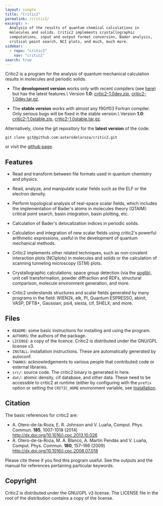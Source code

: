 ```yaml
---
layout: single
title: "Critic2"
permalink: /critic2/
excerpt: >-
  Analysis of the results of quantum chemical calculations in
  molecules and solids. Critic2 implements crystallographic
  computations, input and output format conversion, Bader analysis,
  critical point search, NCI plots, and much, much more.
sidebar:
  - repo: "critic2"
    nav: "critic2" 
search: true
---
```


Critic2 is a program for the analysis of quantum mechanical
calculation results in molecules and periodic solids.

* The **development version** works only with recent compilers (see
  [here](/critic2/installation/#whichcompilerswork)) but has the latest features.\\
  Version **1.0**: 
  [critic2-1.0dev.zip](https://github.com/aoterodelaroza/critic2/archive/1.0dev.zip),
  [critic2-1.0dev.tar.gz](https://github.com/aoterodelaroza/critic2/archive/1.0dev.tar.gz).

* The **stable version** works with almost any f90/f03 Fortran
  compiler. Only serious bugs will be fixed in the stable version.\\
  Version **1.0**: 
  [critic2-1.0stable.zip](https://github.com/aoterodelaroza/critic2/archive/1.0stable.zip),
  [critic2-1.0stable.tar.gz](https://github.com/aoterodelaroza/critic2/archive/1.0stable.tar.gz).

Alternatively, clone the git repository for the **latest version** of the code:
~~~
git clone git@github.com:aoterodelaroza/critic2.git
~~~
or visit the [github page](https://github.com/aoterodelaroza/critic2).

## Features

- Read and transform between file formats used in quantum chemistry
  and physics.

- Read, analyze, and manipulate scalar fields such as the ELF or the
  electron density. 

- Perform topological analysis of real-space scalar fields, which includes the
  implementation of Bader's atoms in molecules theory (QTAIM): critical
  point search, basin integration, basin plotting, etc.
  
- Calculation of Bader's delocalization indices in periodic solids.
   
- Calculation and integration of new scalar fields using critic2's
  powerful arithmetic expressions, useful in the development of
  quantum mechanical methods.

- Critic2 implements other related techniques, such as non-covalent
  interaction plots (NCIplots) in molecules and solids or the
  calculation of scanning tunneling microscopy (STM) plots.

- Crystallographic calculations: space group detection (via the 
  [spglib](https://atztogo.github.io/spglib/)), unit cell
  transformation, powder diffraction and RDFs, structural comparison,
  molecule environment generation, and more.

- Critic2 understands structures and scalar fields generated by many
  programs in the field: WIEN2k, elk, PI, Quantum ESPRESSO, abinit,
  VASP, DFTB+, Gaussian, psi4, siesta, cif, SHELX, and more.

## Files

* `README`: some basic instructions for installing and using the
  program.
* `AUTHORS`: the authors of the package.
* `LICENSE`: a copy of the licence. Critic2 is distributed under the
  GNU/GPL license v3.
* `INSTALL`: installation instructions. These are automatically
  generated by autoconf.
* `THANKS`: acknowledgements to various people that contributed code
  or external libraries.
* `src/`: source code. The critic2 binary is generated in here.
* `dat/`: atomic density, cif database, and other data. These need to be
  accessible to critic2 at runtime (either by configuring with the
  `prefix` option or setting the `CRITIC_HOME` environment variable,
  see [Installation](/critic2/installation/).

## Citation

The basic references for critic2 are:

* A. Otero-de-la-Roza, E. R. Johnson and V. Luaña, 
  Comput. Phys. Commun. **185**, 1007-1018 (2014)
  <http://dx.doi.org/10.1016/j.cpc.2013.10.026> 
* A. Otero-de-la-Roza, M. A. Blanco, A. Martín Pendás and V. Luaña, 
  Comput. Phys. Commun. **180**, 157–166 (2009)
  <http://dx.doi.org/10.1016/j.cpc.2008.07.018>

Please cite these if you find this program useful. See the outputs and
the manual for references pertaining particular keywords.

## Copyright

Critic2 is distributed under the GNU/GPL v3 license. The LICENSE file
in the root of the distribution contains a copy of the license.

